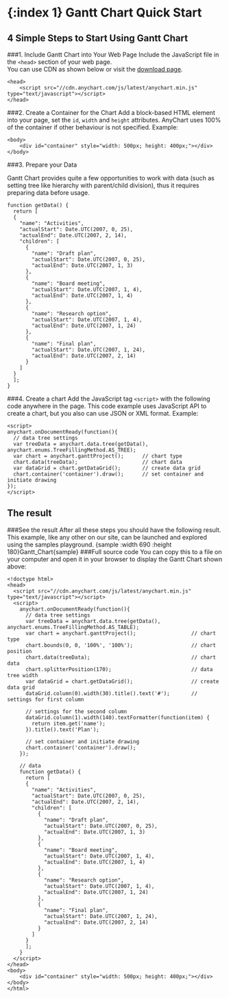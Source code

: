 {:index 1}
Gantt Chart Quick Start
===========
  
## 4 Simple Steps to Start Using Gantt Chart
###1. Include Gantt Chart into Your Web Page
Include the JavaScript file in the `<head>` section of your web page.  
You can use CDN as shown below or visit the [download page](./Downloading_AnyChart).

```
<head>
    <script src="//cdn.anychart.com/js/latest/anychart.min.js" type="text/javascript"></script> 
</head>
```

###2. Create a Container for the Chart
Add a block-based HTML element into your page, set the `id`, `width` and `height` attributes. AnyChart uses 100% of the container if other behaviour is not specified. 
Example:
```
<body>
    <div id="container" style="width: 500px; height: 400px;"></div>
</body>
```
###3. Prepare your Data

Gantt Chart provides quite a few opportunities to work with data (such as setting tree like hierarchy with parent/child division), thus it requires preparing data before usage.

```
function getData() {
  return [
  {
    "name": "Activities",
    "actualStart": Date.UTC(2007, 0, 25),
    "actualEnd": Date.UTC(2007, 2, 14),
    "children": [
      {
        "name": "Draft plan",
        "actualStart": Date.UTC(2007, 0, 25),
        "actualEnd": Date.UTC(2007, 1, 3)
      },
      {
        "name": "Board meeting",
        "actualStart": Date.UTC(2007, 1, 4),
        "actualEnd": Date.UTC(2007, 1, 4)
      },
      {
        "name": "Research option",
        "actualStart": Date.UTC(2007, 1, 4),
        "actualEnd": Date.UTC(2007, 1, 24)
      },
      {
        "name": "Final plan",
        "actualStart": Date.UTC(2007, 1, 24),
        "actualEnd": Date.UTC(2007, 2, 14)
      }
    ]
  }
  ];
}
```

###4. Create a chart
Add the JavaScript tag `<script>` with the following code anywhere in the  page. 
This code example uses JavaScript API to create a chart, but you also can use JSON or XML format. <!--See [Supported Data Formats](../Working_with_Data/Supported_Data_Formats) to learn more about supported formats.-->
Example:

```
<script>
anychart.onDocumentReady(function(){
  // data tree settings
  var treeData = anychart.data.tree(getData(), anychart.enums.TreeFillingMethod.AS_TREE);
  var chart = anychart.ganttProject();      // chart type
  chart.data(treeData);                     // chart data
  var dataGrid = chart.getDataGrid();       // create data grid
  chart.container('container').draw();      // set container and initiate drawing
});
</script>
```
  
## The result
###See the result
After all these steps you should have the following result. This example, like any other on our site, can be launched and explored using the samples playground.
{sample :width 690 :height 180}Gantt\_Chart{sample}
###Full source code
You can copy this to a file on your computer and open it in your browser to display the Gantt Chart shown above:
```
<!doctype html>
<head>
  <script src="//cdn.anychart.com/js/latest/anychart.min.js" type="text/javascript"></script>
  <script>
    anychart.onDocumentReady(function(){
      // data tree settings
      var treeData = anychart.data.tree(getData(), anychart.enums.TreeFillingMethod.AS_TABLE);
      var chart = anychart.ganttProject();                  // chart type
      chart.bounds(0, 0, '100%', '100%');                   // chart position
      chart.data(treeData);                                 // chart data
      chart.splitterPosition(170);                          // data tree width
      var dataGrid = chart.getDataGrid();                   // create data grid
      dataGrid.column(0).width(30).title().text('#');       // settings for first column

      // settings for the second column
      dataGrid.column(1).width(140).textFormatter(function(item) {
        return item.get('name');
      }).title().text('Plan');

      // set container and initiate drawing
      chart.container('container').draw();
    });

    // data
    function getData() {
      return [
      {
        "name": "Activities",
        "actualStart": Date.UTC(2007, 0, 25),
        "actualEnd": Date.UTC(2007, 2, 14),
        "children": [
          {
            "name": "Draft plan",
            "actualStart": Date.UTC(2007, 0, 25),
            "actualEnd": Date.UTC(2007, 1, 3)
          },
          {
            "name": "Board meeting",
            "actualStart": Date.UTC(2007, 1, 4),
            "actualEnd": Date.UTC(2007, 1, 4)
          },
          {
            "name": "Research option",
            "actualStart": Date.UTC(2007, 1, 4),
            "actualEnd": Date.UTC(2007, 1, 24)
          },
          {
            "name": "Final plan",
            "actualStart": Date.UTC(2007, 1, 24),
            "actualEnd": Date.UTC(2007, 2, 14)
          }
        ]
      }
      ];
    }
  </script>
</head>
<body>
	<div id="container" style="width: 500px; height: 400px;"></div>
</body>
</html>
```